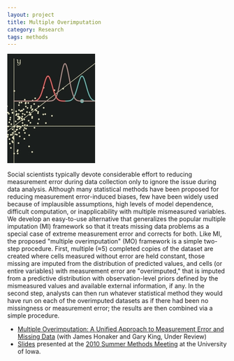 ```yaml
---
layout: project
title: Multiple Overimputation
category: Research
tags: methods
---
```


![Multiple Overimputation](images/mo.jpg)

Social scientists typically devote considerable effort to reducing
measurement error during data collection only to ignore the issue
during data analysis. Although many statistical methods have been
proposed for reducing measurement error-induced biases, few have been
widely used because of implausible assumptions, high levels of model
dependence, difficult computation, or inapplicability with multiple
mismeasured variables. We develop an easy-to-use alternative that
generalizes the popular multiple imputation (MI) framework so that it
treats missing data problems as a special case of extreme measurement
error and corrects for both. Like MI, the proposed "multiple
overimputation" (MO) framework is a simple two-step procedure. First,
multiple (≈5) completed copies of the dataset are created where cells
measured without error are held constant, those missing are imputed
from the distribution of predicted values, and cells (or entire
variables) with measurement error are "overimputed," that is imputed
from a predictive distribution with observation-level priors defined
by the mismeasured values and available external information, if
any. In the second step, analysts can then run whatever statistical
method they would have run on each of the overimputed datasets as if
there had been no missingness or measurement error; the results are
then combined via a simple procedure.

* [Multiple Overimputation: A Unified Approach to Measurement Error and Missing Data][mo-paper] (with James Honaker and Gary King, Under Review) 
* [Slides][mo-slides] presented at the [2010 Summer Methods Meeting][polmeth2010] at the University of Iowa.

[mo-paper]: http://gking.harvard.edu/files/measure.pdf
[mo-slides]: files/papers/merror-methods.pdf
[polmeth2010]: http://www.polisci.uiowa.edu/polmeth/index.html
